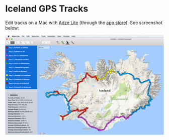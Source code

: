 Iceland GPS Tracks
==================

Edit tracks on a Mac with [Adze Lite](https://kobotsw.com/) (through the [app store](https://itunes.apple.com/us/app/adze-lite/id499527341?mt=12)). See screenshot below:

![Adze Lite GPX Data](extras/gpx-data.png)
